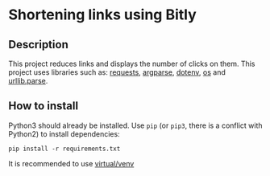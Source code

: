 # Shortening links using Bitly
## Description
This project reduces links and displays the number of clicks on them. This project uses libraries such as: [requests](https://python-scripts.com/requests?ysclid=lyr2i4f3us982315000), [argparse](https://docs.python.org/3/library/argparse.html), [dotenv](https://betterdatascience-page.pages.dev/python-dotenv/), [os](https://docs.python.org/3/library/os.html) and [urllib.parse](https://docs.python.org/3/library/urllib.parse.html).
## How to install
Python3 should already be installed. Use `pip` (or `pip3`, there is a conflict with Python2) to install dependencies:
```
pip install -r requirements.txt
```
It is recommended to use [virtual/venv](https://docs.python.org/3/library/venv.html)

